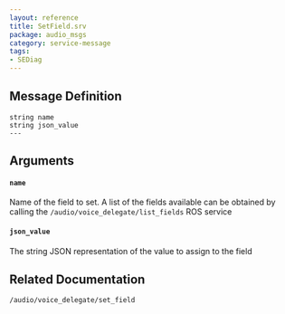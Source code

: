 ```yaml
---
layout: reference
title: SetField.srv
package: audio_msgs
category: service-message
tags: 
- SEDiag 
---
```


## Message Definition
```
string name
string json_value
---
```

## Arguments
#### `name`
Name of the field to set. A list of the fields available can be obtained by 
calling the ``/audio/voice_delegate/list_fields`` ROS service

#### `json_value`
The string JSON representation of the value to assign to the field

## Related Documentation
``/audio/voice_delegate/set_field``  
